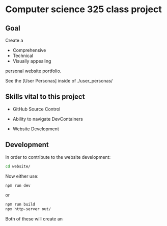 # Computer science 325 class project

## Goal

Create a

+ Comprehensive
+ Technical
+ Visually appealing

personal website portfolio.

See the [User Personas] inside of ./user_personas/

## Skills vital to this project

+ GitHub Source Control

+ Ability to navigate DevContainers

+ Website Development

## Development

In order to contribute to the website development:

```bash
cd website/
```

Now either use:

```bash
npm run dev
```

or

```bash
npm run build
npx http-server out/
```

Both of these will create an 
